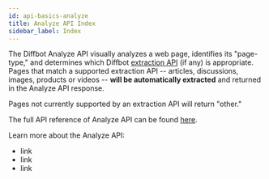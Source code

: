 ```yaml
---
id: api-basics-analyze
title: Analyze API Index
sidebar_label: Index
---
```


The Diffbot Analyze API visually analyzes a web page, identifies its "page-type," and determines which Diffbot [extraction API](api-basics-index) (if any) is appropriate. Pages that match a supported extraction API -- articles, discussions, images, products or videos -- **will be automatically extracted** and returned in the Analyze API response.

Pages not currently supported by an extraction API will return "other."

The full API reference of Analyze API can be found [here](api-analyze).

Learn more about the Analyze API:

- link
- link
- link
